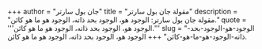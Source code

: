 +++
author = "جان بول سارتر"
title = "مقولة جان بول سارتر"
description = "مقولة جان بول سارتر: الوجود هو، الوجود بحد ذاته، الوجود هو ما هو كائن."
quote = '''الوجود هو، الوجود بحد ذاته، الوجود هو ما هو كائن.''' 
slug = "الوجود-هو-الوجود-بحد-ذاته-الوجود-هو-ما-هو-كائن"
+++
الوجود هو، الوجود بحد ذاته، الوجود هو ما هو كائن.
